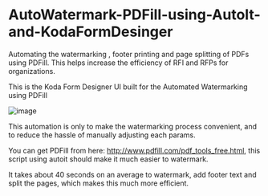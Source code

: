 # AutoWatermark-PDFill-using-AutoIt-and-KodaFormDesinger
Automating the watermarking , footer printing and page splitting of PDFs using PDFill. This helps increase the efficiency of RFI and RFPs for organizations.


This is the Koda Form Designer UI built for the Automated Watermarking using PDFill

![image](https://user-images.githubusercontent.com/88423149/164878114-bcce7a5a-63bf-4f74-9ece-f991fce859f3.png)


This automation is only to make the watermarking process convenient, and to reduce the hassle of manually adjusting each params.


You can get PDFill from here: http://www.pdfill.com/pdf_tools_free.html, this script using autoit should make it much easier to watermark.

It takes about 40 seconds on an average to watermark, add footer text and split the pages, which makes this much more efficient.
